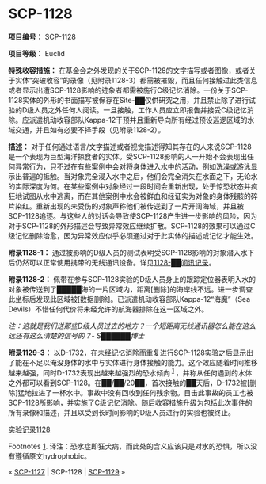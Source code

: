 # SCP-1128
                        


**项目编号：** SCP-1128

**项目等级：** Euclid

**特殊收容措施：** 在基金会之外发现的关于SCP-1128的文字描写或者图像，或者关于实体“突破收容”的录像（见附录1128-3）都需被摧毁，而且任何接触过此类信息或者显示出遭SCP-1128影响的迹象者都需被施行C级记忆消除。一份关于SCP-1128实体的外形的书面描写被保存在Site-██仅供研究之用，并且禁止除了进行试验的D级人员之外任何人阅读。一旦接触，工作人员应立即报告并接受C级记忆消除。应派遣机动收容部队Kappa-12干预并且重新导向所有经过预设巡逻区域的水域交通，并且如有必要不择手段（见附录1128-2）。

**描述：** 对于任何通过语言/文字描述或者视觉描述得知其存在的人来说SCP-1128是一个表现为巨型海洋掠食者的实体。受SCP-1128影响的人一开始不会表现出任何异常行为，只不过在有些案例中会对将身体进入水中的活动，例如洗澡或游泳显示出普遍的抵触。当对象完全浸入水中之后，他们会完全消失在水面之下，无论水的实际深度为何。在某些案例中对象经过一段时间会重新出现，处于惊恐状态并疯狂地试图从水中逃离，而在其他案例中水会被鲜血和经证实为对象的身体残骸的碎片染红。重新出现的未受伤的对象声称他们被传送到了一片开阔海域，并且被SCP-1128追逐。与这些人的对话会导致使SCP-1128产生进一步影响的风险，因为对于SCP-1128的外形描述会导致异常效应继续扩散。SCP-1128的效果可以通过C级记忆删除治愈，因为异常效应似乎必须通过对于此实体的描述或记忆才能生效。

**附录1128-1：** 通过被影响的D级人员的测试表明受SCP-1128影响的对象潜入水下后仍然可以正常使用携带的无线通讯设备。详见[1128-██问讯记录](/interview-1128)。

**附录1128-2：** 佩带在参与SCP-1128实验的D级人员身上的跟踪定位器表明入水的对象被传送到了█████海的一片区域内，距离[删除]的海岸线不远。进一步调查此坐标后发现此区域被[数据删除]。已派遣机动收容部队Kappa-12“海魔”（Sea Devils）不惜任何代价将未经允许的航海器排除在这一区域之外。

*注：这就是我们送那些D级人员过去的地方？一个短距离无线通讯器怎么能在这么远还有这么清楚的信号的？- S██████博士* 

**附录1129-3：** 以D-1732，在未经记忆消除而重复进行SCP-1128实验之后显示出了能在不足以淹没身体的水中与实体进行身体接触的能力。这个效应随着时间推移越来越强，同时D-1732表现出越来越强烈的恐水倾向<sup class='footnoteref'>
 <a shape='rect' class='footnoteref' id='footnoteref-1' href='javascript:;' onclick='WIKIDOT.page.utils.scrollToReference(&apos;footnote-1&apos;)'>1</a>
</sup>，并称从任何遇到的水体之外都可以看到SCP-1128。在██/██/20██，首次接触的██天后，D-1732被[删除]猛地拉进了一杯水中。事故中没有回收到任何残余物。目击此事故的员工也被SCP-1128所影响，并实施了C级记忆消除。随后收容措施升级为包括此次事件的所有录像和描述，并且以受到长时间影响的D级人员进行的实验也被终止。

[实验记录1128](/experiment-log-1128)


Footnotes
<a shape='rect' href='javascript:;' onclick='WIKIDOT.page.utils.scrollToReference(&apos;footnoteref-1&apos;)'>1</a>. 译注：恐水症即狂犬病，而此处的含义应该只是对水的恐惧，所以没有遵循原文hydrophobic。



« [SCP-1127](/scp-1127) | SCP-1128 | [SCP-1129](/scp-1129) »





                    